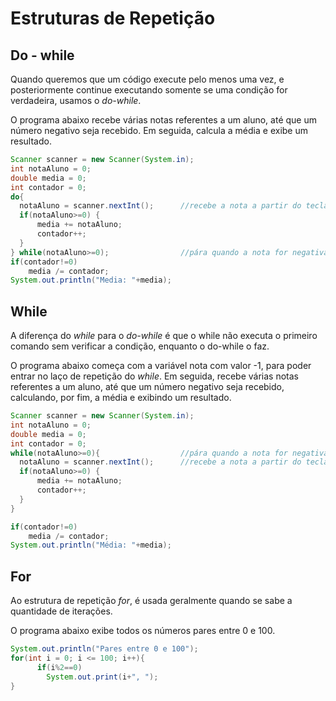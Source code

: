 # Estruturas de Repetição

## Do - while

Quando queremos que um código execute pelo menos uma vez, e posteriormente continue executando somente se uma condição for verdadeira, usamos o *do-while*.

O programa abaixo recebe várias notas referentes a um aluno, até que um número negativo seja recebido. 
Em seguida, calcula a média e exibe um resultado.
```java
Scanner scanner = new Scanner(System.in);
int notaAluno = 0;
double media = 0;
int contador = 0;
do{		  
  notaAluno = scanner.nextInt();      //recebe a nota a partir do teclado
  if(notaAluno>=0) {
	  media += notaAluno;
	  contador++;
  }
} while(notaAluno>=0); 				  //pára quando a nota for negativa;
if(contador!=0)
	media /= contador;
System.out.println("Media: "+media);
```

## While

A diferença do *while* para o *do-while* é que o while não executa o primeiro comando sem verificar a condição, enquanto o do-while o faz.

O programa abaixo começa com a variável nota com valor -1, para poder entrar no laço de repetição do *while*.
Em seguida, recebe várias notas referentes a um aluno, até que um número negativo seja recebido, calculando, por fim, a média e exibindo um resultado.
```java
Scanner scanner = new Scanner(System.in);
int notaAluno = 0;
double media = 0;
int contador = 0;
while(notaAluno>=0){                  //pára quando a nota for negativa
  notaAluno = scanner.nextInt();      //recebe a nota a partir do teclado
  if(notaAluno>=0) {
	  media += notaAluno;
	  contador++;
  }
} 

if(contador!=0)
	media /= contador;
System.out.println("Média: "+media);
```

## For

Ao estrutura de repetição *for*, é usada geralmente quando se sabe a quantidade de iterações.

O programa abaixo exibe todos os números pares entre 0 e 100.

```java
System.out.println("Pares entre 0 e 100");
for(int i = 0; i <= 100; i++){
	  if(i%2==0)
	    System.out.print(i+", ");
}
```
